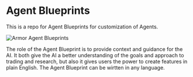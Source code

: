 # Agent Blueprints
This is a repo for Agent Blueprints for customization of Agents. 

![Armor Agent Blueprints](https://armor-assets-repository.s3.nl-ams.scw.cloud/blueprints2.png)

The role of the Agent Blueprint is to provide context and guidance for the AI. It both give the AI a better understanding of the goals and approach to trading and research, but also it gives users the power to create features in plain English. The Agent Blueprint can be wirtten in any language. 

